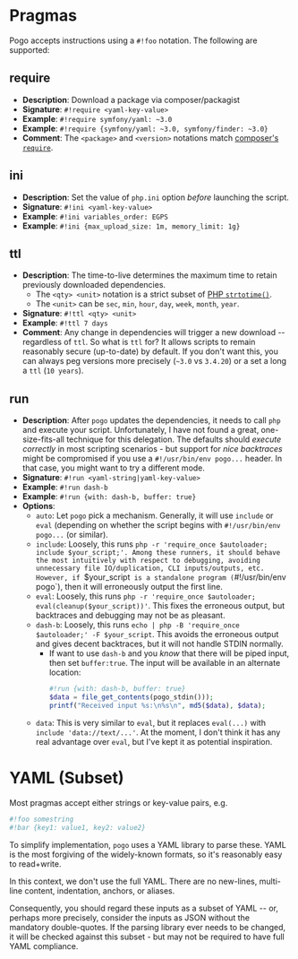# Pragmas

Pogo accepts instructions using a `#!foo` notation. The following are supported:

## require

* __Description__: Download a package via composer/packagist
* __Signature__: `#!require <yaml-key-value>`
* __Example__: `#!require symfony/yaml: ~3.0`
* __Example__: `#!require {symfony/yaml: ~3.0, symfony/finder: ~3.0}`
* __Comment__: The `<package>` and `<version>` notations match [composer's `require`](https://getcomposer.org/doc/04-schema.md#require).

## ini

* __Description__: Set the value of `php.ini` option *before* launching the script.
* __Signature__: `#!ini <yaml-key-value>`
* __Example__: `#!ini variables_order: EGPS`
* __Example__: `#!ini {max_upload_size: 1m, memory_limit: 1g}`

## ttl

* __Description__: The time-to-live determines the maximum time to retain previously downloaded dependencies.
    * The `<qty> <unit>` notation is a strict subset of [PHP `strtotime()`](php.net/strtotime).
    * The `<unit>` can be `sec`, `min`, `hour`, `day`, `week`, `month`, `year`.
* __Signature__: `#!ttl <qty> <unit>`
* __Example__: `#!ttl 7 days`
* __Comment__: Any change in dependencies will trigger a new download -- regardless of `ttl`. So what is `ttl` for?
  It allows scripts to remain reasonably secure (up-to-date) by default.  If you don't want this, you can always peg versions more precisely (`~3.0` vs `3.4.20`) or a set a long a `ttl` (`10 years`).

## run

* __Description__: After `pogo` updates the dependencies, it needs to call `php` and execute your script. Unfortunately, I have not found
  a great, one-size-fits-all technique for this delegation. The defaults should *execute correctly* in most scripting scenarios - but
  support for *nice backtraces* might be compromised if you use a `#!/usr/bin/env pogo...` header. In that case, you might want to
  try a different mode.
* __Signature__: `#!run <yaml-string|yaml-key-value>`
* __Example__: `#!run dash-b`
* __Example__: `#!run {with: dash-b, buffer: true}`
* __Options__:
    * `auto`: Let `pogo` pick a mechanism. Generally, it will use `include` or `eval` (depending on whether the
      script begins with `#!/usr/bin/env pogo...` (or similar).
    * `include`: Loosely, this runs `php -r 'require_once $autoloader; include $your_script;'. Among these runners,
      it should behave the most intuitively with respect to debugging, avoiding unnecessary file IO/duplication, CLI
      inputs/outputs, etc. However, if `$your_script` is a standalone program (`#!/usr/bin/env pogo`), then
      it will erroneously output the first line.
    * `eval`: Loosely, this runs `php -r 'require_once $autoloader; eval(cleanup($your_script))'`. This fixes the
      erroneous output, but backtraces and debugging may not be as pleasant.
    * `dash-b`: Loosely, this runs `echo | php -B 'require_once $autoloader;' -F $your_script`. This avoids the
      erroneous output and gives decent backtraces, but it will not handle STDIN normally.
        * If want to use `dash-b` and you *know* that there will be piped input, then set `buffer:true`.
          The input will be available in an alternate location:
          ```php
          #!run {with: dash-b, buffer: true}
          $data = file_get_contents(pogo_stdin()));
          printf("Received input %s:\n%s\n", md5($data), $data);
          ```
    * `data`: This is very similar to `eval`, but it replaces `eval(...)` with `include 'data://text/...'`.
      At the moment, I don't think it has any real advantage over `eval`, but I've kept it as potential inspiration.

# YAML (Subset)

Most pragmas accept either strings or key-value pairs, e.g.

```php
#!foo somestring
#!bar {key1: value1, key2: value2}
```

To simplify implementation, `pogo` uses a YAML library to parse these. YAML is the most forgiving
of the widely-known formats, so it's reasonably easy to read+write.

In this context, we don't use the full YAML. There are no new-lines, multi-line content, indentation, 
anchors, or aliases.

Consequently, you should regard these inputs as a subset of YAML -- or, perhaps more precisely, consider
the inputs as JSON without the mandatory double-quotes. If the parsing library ever needs to be changed,
it will be checked against this subset - but may not be required to have full YAML compliance.
